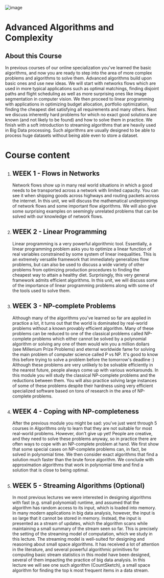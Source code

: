 ![image](https://user-images.githubusercontent.com/38851602/219871722-8f44714f-edec-48a4-ba3c-7958c98422ab.png)
<h1><a src="https://www.coursera.org/learn/advanced-algorithms-and-complexity?specialization=data-structures-algorithms">Advanced Algorithms and Complexity</a></h1>
<h2>About this Course</h2>
<p>
In previous courses of our online specialization you've learned the basic algorithms, and now you are ready to step into the area of more complex problems and algorithms to solve them. Advanced algorithms build upon basic ones and use new ideas. We will start with networks flows which are used in more typical applications such as optimal matchings, finding disjoint paths and flight scheduling as well as more surprising ones like image segmentation in computer vision. We then proceed to linear programming with applications in optimizing budget allocation, portfolio optimization, finding the cheapest diet satisfying all requirements and many others. Next we discuss inherently hard problems for which no exact good solutions are known (and not likely to be found) and how to solve them in practice. We finish with a soft introduction to streaming algorithms that are heavily used in Big Data processing. Such algorithms are usually designed to be able to process huge datasets without being able even to store a dataset.
</p>

<h1>Course content</h1>
<ol>
	<li>
		<h2>WEEK 1 - Flows in Networks</h2>
		<p>
		Network flows show up in many real world situations in which a good needs to be transported across a network with limited capacity. You can see it when shipping goods across highways and routing packets across the internet. In this unit, we will discuss the mathematical underpinnings of network flows and some important flow algorithms. We will also give some surprising examples on seemingly unrelated problems that can be solved with our knowledge of network flows.
		</p>
	</li>
	<li>
		<h2>WEEK 2 - Linear Programming</h2>
		<p>
		Linear programming is a very powerful algorithmic tool. Essentially, a linear programming problem asks you to optimize a linear function of real variables constrained by some system of linear inequalities. This is an extremely versatile framework that immediately generalizes flow problems, but can also be used to discuss a wide variety of other problems from optimizing production procedures to finding the cheapest way to attain a healthy diet. Surprisingly, this very general framework admits efficient algorithms. In this unit, we will discuss some of the importance of linear programming problems along with some of the tools used to solve them.
		</p>
	</li>
	<li>
		<h2>WEEK 3 - NP-complete Problems</h2>
		<p>
		Although many of the algorithms you've learned so far are applied in practice a lot, it turns out that the world is dominated by real-world problems without a known provably efficient algorithm. Many of these problems can be reduced to one of the classical problems called NP-complete problems which either cannot be solved by a polynomial algorithm or solving any one of them would win you a million dollars (see Millenium Prize Problems) and eternal worldwide fame for solving the main problem of computer science called P vs NP. It's good to know this before trying to solve a problem before the tomorrow's deadline :) Although these problems are very unlikely to be solvable efficiently in the nearest future, people always come up with various workarounds. In this module you will study the classical NP-complete problems and the reductions between them. You will also practice solving large instances of some of these problems despite their hardness using very efficient specialized software based on tons of research in the area of NP-complete problems.
		</p>
	</li>
	<li>
		<h2>WEEK 4 - Coping with NP-completeness</h2>
		<p>
		After the previous module you might be sad: you've just went through 5 courses in Algorithms only to learn that they are not suitable for most real-world problems. However, don't give up yet! People are creative, and they need to solve these problems anyway, so in practice there are often ways to cope with an NP-complete problem at hand. We first show that some special cases on NP-complete problems can, in fact, be solved in polynomial time. We then consider exact algorithms that find a solution much faster than the brute force algorithm. We conclude with approximation algorithms that work in polynomial time and find a solution that is close to being optimal.
		</p>
	</li>
	<li>
		<h2>WEEK 5 - Streaming Algorithms (Optional)</h2>
		<p>
		In most previous lectures we were interested in designing algorithms with fast (e.g. small polynomial) runtime, and assumed that the algorithm has random access to its input, which is loaded into memory. In many modern applications in big data analysis, however, the input is so large that it cannot be stored in memory. Instead, the input is presented as a stream of updates, which the algorithm scans while maintaining a small summary of the stream seen so far. This is precisely the setting of the streaming model of computation, which we study in this lecture. The streaming model is well-suited for designing and reasoning about small space algorithms. It has received a lot of attention in the literature, and several powerful algorithmic primitives for computing basic stream statistics in this model have been designed, several of them impacting the practice of big data analysis. In this lecture we will see one such algorithm (CountSketch), a small space algorithm for finding the top k most frequent items in a data stream.
		</p>
	</li>
</ol>
